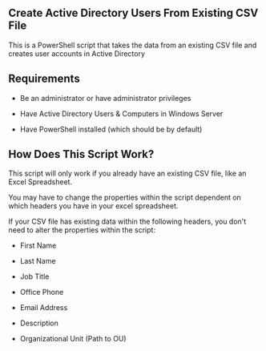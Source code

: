 ## Create Active Directory Users From Existing CSV File

This is a PowerShell script that takes the data from an existing CSV file and creates user accounts in Active Directory 


## Requirements

- Be an administrator or have administrator privileges

- Have Active Directory Users & Computers in Windows Server

- Have PowerShell installed (which should be by default)


## How Does This Script Work?


This script will only work if you already have an existing CSV file, like an Excel Spreadsheet. 

You may have to change the properties within the script dependent on which headers you have in your excel spreadsheet. 

If your CSV file has existing data within the following headers, you don't need to alter the properties within the script:

- First Name

- Last Name

- Job Title

- Office Phone

- Email Address

- Description

- Organizational Unit (Path to OU)



